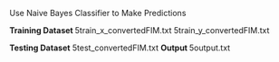 Use Naive Bayes Classifier to Make Predictions

<b> Training Dataset </b>
5train_x_convertedFIM.txt
5train_y_convertedFIM.txt

<b> Testing Dataset</b>	
5test_convertedFIM.txt
<b> Output </b>
5output.txt
